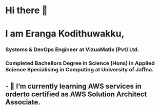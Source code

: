 # Hi there 👋
# I am Eranga Kodithuwakku, 
### Systems & DevOps Engineer at VizuaMatix (Pvt) Ltd.
### Completed Bachellors Degree in Science (Hons) in Applied Science Specialising in Computing at University of Jaffna.

##  - 🌱 I’m currently learning AWS services in orderto certified as AWS Solution Architect Associate.
